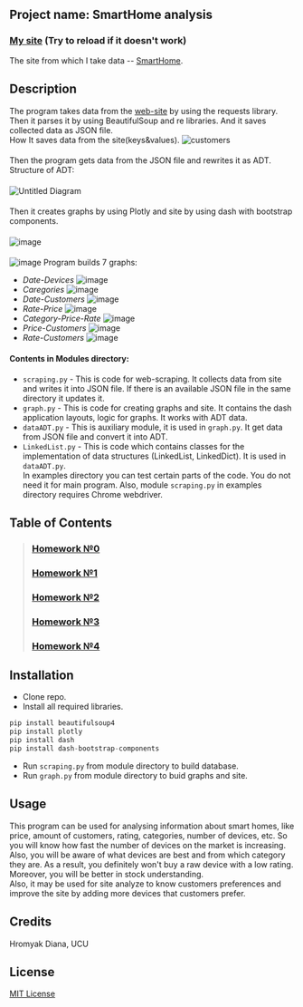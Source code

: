## Project name: SmartHome analysis
### [My site](https://deersmarthome.herokuapp.com/) (Try to reload if it doesn't work)
The site from which I take data -- [SmartHome](https://www.smarthomedb.com/products).
## Description
The program takes data from the [web-site](https://www.smarthomedb.com/products, 'SmartHome') by using the requests library. Then it parses it by using BeautifulSoup and re libraries. And it saves collected data as JSON file.
<br>How It saves data from the site(keys&values).
![customers](https://user-images.githubusercontent.com/54356826/82263954-a7dcbb00-996c-11ea-80b5-f1000ad859f4.png)
####
Then the program gets data from the JSON file and rewrites it as ADT.
<br>Structure of ADT:
####
![Untitled Diagram](https://user-images.githubusercontent.com/54356826/81616636-86b81f80-93ec-11ea-9175-8158f2a044f7.jpg)
####
Then it creates graphs by using Plotly and site by using dash with bootstrap components. 
####
![image](https://user-images.githubusercontent.com/54356826/82119593-8327ee00-9788-11ea-83b6-bf75ec610d3e.png)
####
![image](https://user-images.githubusercontent.com/54356826/82119626-c1bda880-9788-11ea-9d85-93b969798125.png)
Program builds 7 graphs: 
- *Date-Devices*
![image](https://user-images.githubusercontent.com/54356826/82265624-1e2eec80-9970-11ea-8a09-c022ed84508c.png)
- *Caregories*
![image](https://user-images.githubusercontent.com/54356826/82265652-2e46cc00-9970-11ea-8959-0a283e8e5a5c.png)
- *Date-Customers*
![image](https://user-images.githubusercontent.com/54356826/82265693-4585b980-9970-11ea-88b8-7848680938ae.png)
- *Rate-Price*
![image](https://user-images.githubusercontent.com/54356826/82265711-520a1200-9970-11ea-8fb9-727ce7685958.png)
- *Category-Price-Rate*
![image](https://user-images.githubusercontent.com/54356826/82265741-6c43f000-9970-11ea-9066-6136d6cde196.png)
- *Price-Customers*
![image](https://user-images.githubusercontent.com/54356826/82265782-84b40a80-9970-11ea-9411-2b840ec9d2d6.png)
- *Rate-Customers*
![image](https://user-images.githubusercontent.com/54356826/82265814-95fd1700-9970-11ea-8df9-a93a13a141a4.png)
#### Contents in Modules directory: 
- `scraping.py` - This is code for web-scraping. It collects data from site and writes it into JSON file. If there is an available JSON file in the same directory it updates it.
- `graph.py` - This is code for creating graphs and site. It contains the dash application layouts, logic for graphs. It works with ADT data.
- `dataADT.py` - This is auxiliary module, it is used in `graph.py`. It get data from JSON file and convert it into ADT.
- `LinkedList.py` - This is code which contains classes for the implementation of data structures (LinkedList, LinkedDict). It is used in `dataADT.py`.
<br>In examples directory you can test certain parts of the code. You do not need it for main program. Also, module `scraping.py` in examples directory requires Chrome webdriver.
## Table of Contents
> ### [Homework №0](https://github.com/Diana-Doe/homework/wiki/%D0%94%D0%BE%D0%BC%D0%B0%D1%88%D0%BD%D1%94-%D0%B7%D0%B0%D0%B2%D0%B4%D0%B0%D0%BD%D0%BD%D1%8F-0)
> ### [Homework №1](https://github.com/Diana-Doe/homework/wiki/%D0%94%D0%BE%D0%BC%D0%B0%D1%88%D0%BD%D1%94-%D0%B7%D0%B0%D0%B2%D0%B4%D0%B0%D0%BD%D0%BD%D1%8F-1)
> ### [Homework №2](https://github.com/Diana-Doe/homework/wiki/%D0%94%D0%BE%D0%BC%D0%B0%D1%88%D0%BD%D1%94-%D0%B7%D0%B0%D0%B2%D0%B4%D0%B0%D0%BD%D0%BD%D1%8F-2)
> ### [Homework №3](https://github.com/Diana-Doe/homework/wiki/%D0%94%D0%BE%D0%BC%D0%B0%D1%88%D0%BD%D1%94-%D0%B7%D0%B0%D0%B2%D0%B4%D0%B0%D0%BD%D0%BD%D1%8F-3)
> ### [Homework №4](https://github.com/Diana-Doe/homework/wiki/%D0%94%D0%BE%D0%BC%D0%B0%D1%88%D0%BD%D1%94-%D0%B7%D0%B0%D0%B2%D0%B4%D0%B0%D0%BD%D0%BD%D1%8F-4)
## Installation
- Clone repo.
- Install all required libraries.
```python
pip install beautifulsoup4
pip install plotly
pip install dash
pip install dash-bootstrap-components 
```
- Run `scraping.py` from module directory to build database.
- Run `graph.py` from module directory to buid graphs and site.
## Usage
This program can be used for analysing information about smart homes, like price, amount of customers, rating, categories, number of devices, etc. So you will know how fast the number of devices on the market is increasing. Also, you will be aware of what devices are best and from which category they are. As a result, you definitely won't buy a raw device with a low rating. Moreover, you will be better in stock understanding.
<br>Also, it may be used for site analyze to know customers preferences and improve the site by adding more devices that customers prefer.
## Credits
Hromyak Diana, UCU
## License
[MIT License](https://github.com/Diana-Doe/homework/blob/master/LICENSE.md)
